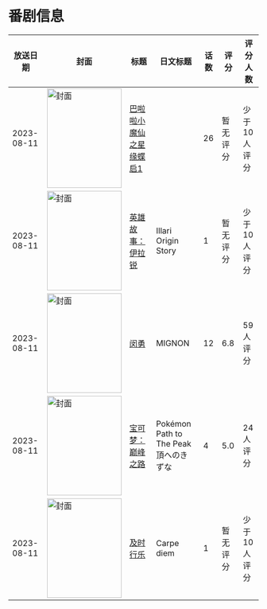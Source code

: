 # 番剧信息

|放送日期|封面|标题|日文标题|话数|评分|评分人数|
|---|---|---|---|---|---|---|
|2023-08-11|<img src="https://lain.bgm.tv/pic/cover/c/56/63/449824_RH3tG.jpg" alt="封面" style="width:150px;height:200px;object-fit:cover;">|[巴啦啦小魔仙之星缘蝶启1](https://bangumi.tv/subject/449824)||26|暂无评分|少于10人评分|
|2023-08-11|<img src="https://lain.bgm.tv/pic/cover/c/63/c3/533610_16L60.jpg" alt="封面" style="width:150px;height:200px;object-fit:cover;">|[英雄故事：伊拉锐](https://bangumi.tv/subject/533610)|Illari Origin Story|1|暂无评分|少于10人评分|
|2023-08-11|<img src="https://lain.bgm.tv/pic/cover/c/c1/a9/450605_zTMS2.jpg" alt="封面" style="width:150px;height:200px;object-fit:cover;">|[闵勇](https://bangumi.tv/subject/450605)|MIGNON|12|6.8|59人评分|
|2023-08-11|<img src="https://lain.bgm.tv/pic/cover/c/23/10/449462_8U7wo.jpg" alt="封面" style="width:150px;height:200px;object-fit:cover;">|[宝可梦：巅峰之路](https://bangumi.tv/subject/449462)|Pokémon Path to The Peak 頂へのきずな|4|5.0|24人评分|
|2023-08-11|<img src="https://lain.bgm.tv/pic/cover/c/9b/8c/482667_5rHqQ.jpg" alt="封面" style="width:150px;height:200px;object-fit:cover;">|[及时行乐](https://bangumi.tv/subject/482667)|Carpe diem|1|暂无评分|少于10人评分|
